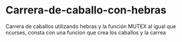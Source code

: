 # Carrera-de-caballo-con-hebras
Carrera de caballos utilizando hebras y la función MUTEX al igual que ncurses, consta con una funcion que crea los caballos y la carrea
